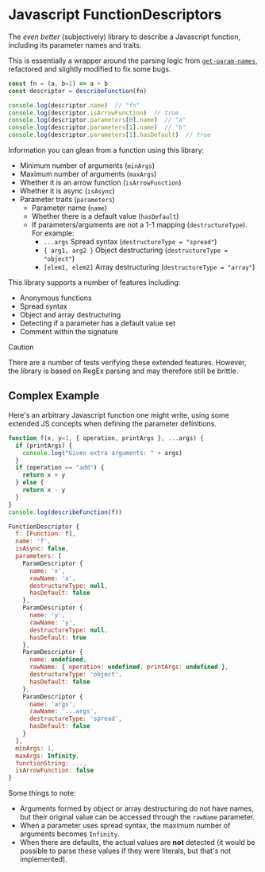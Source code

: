# Javascript FunctionDescriptors

The *even better* (subjectively) library to describe a Javascript function, including its parameter names and traits.

This is essentially a wrapper around the parsing logic from [`get-param-names`](https://github.com/theLAZYmd/get-param-names), refactored and slightly modified to fix some bugs.

```js
const fn = (a, b=1) => a + b
const descriptor = describeFunction(fn)

console.log(descriptor.name)  // "fn"
console.log(descriptor.isArrowFunction)  // true
console.log(descriptor.parameters[0].name)  // "a"
console.log(descriptor.parameters[1].name)  // "b"
console.log(descriptor.parameters[1].hasDefault)  // true
```

Information you can glean from a function using this library:
- Minimum number of arguments (`minArgs`)
- Maximum number of arguments (`maxArgs`)
- Whether it is an arrow function (`isArrowFunction`)
- Whether it is async (`isAsync`)
- Parameter traits (`parameters`)
  - Parameter name (`name`)
  - Whether there is a default value (`hasDefault`)
  - If parameters/arguments are not a 1-1 mapping (`destructureType`). For example:
    - `...args` Spread syntax (`destructureType = "spread"`)
    - `{ arg1, arg2 }` Object destructuring (`destructureType = "object"`)
    - `[elem1, elem2]` Array destructuring (`destructureType = "array"`)

This library supports a number of features including:
- Anonymous functions
- Spread syntax
- Object and array destructuring
- Detecting if a parameter has a default value set
- Comment within the signature

> [!CAUTION]
> There are a number of tests verifying these extended features. However, the library is based on RegEx parsing and may therefore still be brittle.

## Complex Example

Here's an arbitrary Javascript function one might write, using some extended JS concepts when defining the parameter definitions.
```js
function f(x, y=1, { operation, printArgs }, ...args) {
  if (printArgs) {
    console.log("Given extra arguments: " + args)
  }
  if (operation == "add") {
    return x + y
  } else {
    return x - y
  }
}
console.log(describeFunction(f))
```

```js
FunctionDescriptor {
  f: [Function: f],
  name: 'f',
  isAsync: false,
  parameters: [
    ParamDescriptor {
      name: 'x',
      rawName: 'x',
      destructureType: null,
      hasDefault: false
    },
    ParamDescriptor {
      name: 'y',
      rawName: 'y',
      destructureType: null,
      hasDefault: true
    },
    ParamDescriptor {
      name: undefined,
      rawName: { operation: undefined, printArgs: undefined },
      destructureType: 'object',
      hasDefault: false
    },
    ParamDescriptor {
      name: 'args',
      rawName: '...args',
      destructureType: 'spread',
      hasDefault: false
    }
  ],
  minArgs: 1,
  maxArgs: Infinity,
  functionString: ...,
  isArrowFunction: false
}
```

Some things to note:
- Arguments formed by object or array destructuring do not have names, but their original value can be accessed through the `rawName` parameter.
- When a parameter uses spread syntax, the maximum number of arguments becomes `Infinity`.
- When there are defaults, the actual values are **not** detected (it would be possible to parse these values if they were literals, but that's not implemented).
